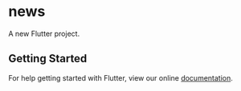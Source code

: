 # news

A new Flutter project.

## Getting Started

For help getting started with Flutter, view our online
[documentation](https://flutter.io/).
